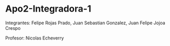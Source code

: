 # Apo2-Integradora-1
Integrantes: Felipe Rojas Prado, Juan Sebastian Gonzalez, Juan Felipe Jojoa Crespo


Profesor: Nicolas Echeverry
